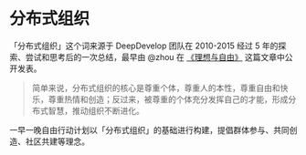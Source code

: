 # 分布式组织

「分布式组织」这个词来源于 DeepDevelop 团队在 2010-2015 经过 5 年的探索、尝试和思考后的一次总结，最早由 @zhou 在 [《理想与自由》](http://yizaoyiwan.com/discussions/645) 这篇文章中公开发表。

> 简单来说，分布式组织的核心是尊重个体，尊重人的本性，尊重自由和快乐，尊重热情和创造；反过来，被尊重的个体充分发挥自己的才能，形成分布式智慧，推动组织不断进化。

一早一晚自由行动计划以「分布式组织」的基础进行构建，提倡群体参与、共同创造、社区共建等理念。